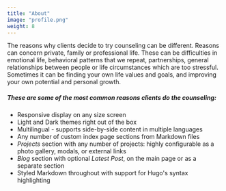 ```yaml
---
title: "About"
image: "profile.png"
weight: 8
---
```


The reasons why clients decide to try counseling can be different. Reasons can concern private, family or professional life. These can be difficulties in emotional life, behavioral patterns that we repeat, partnerships, general relationships between people or life circumstances which are too stressful. Sometimes it can be finding your own life values and goals, and improving your own potential and personal growth.

##### These are some of the most common reasons clients do the counseling:

* Responsive display on any size screen
* Light and Dark themes right out of the box
* Multilingual - supports side-by-side content in multiple languages
* Any number of custom index page sections from Markdown files
* _Projects_ section with any number of projects: highly configurable as a photo gallery, modals, or external links
* _Blog_ section with optional _Latest Post_, on the main page or as a separate section
* Styled Markdown throughout with support for Hugo's syntax highlighting
